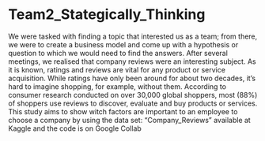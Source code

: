 # Team2_Stategically_Thinking

We were tasked with finding a topic that interested us as a team; from there, we were to create a business model and come up with a hypothesis or question to which we would need to find the answers. After several meetings, we realised that company reviews were an interesting subject. 
As it is known, ratings and reviews are vital for any product or service acquisition. While ratings have only been around for about two decades, it’s hard to imagine shopping, for example, without them. According to consumer research conducted on over 30,000 global shoppers, most (88%) of shoppers use reviews to discover, evaluate and buy products or services.
This study aims to show witch factors are important to an employee to choose a company by using the data set: “Company_Reviews” available at Kaggle and the code is on Google Collab
